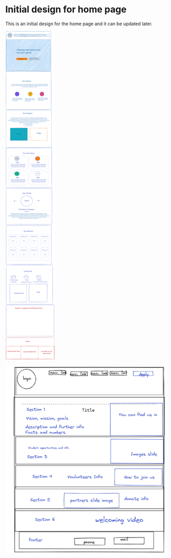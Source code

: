 # Initial design for home page

This is an initial design for the home page and it can be updated later.

![ ](homepage-wireframe.svg)

![ ](wireframe2.png)

